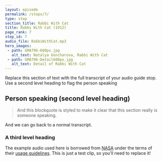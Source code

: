 ```yaml
---
layout: episode
permalink: /stops/7/
type: stop
section_title: Rabbi With Cat
title: Rabbi With Cat (1912)
page_rank: 7
stop_id: 7
audio_file: RabbiWithCat.mp3
hero_images:
 - path: GMA796-600px.jpg
   alt_text: Natalya Goncharova, Rabbi With Cat
 - path: GMA796-Detail600px.jpg
   alt_text: Detail of Rabbi With Cat
---
```


Replace this section of text with the full transcript of your audio guide stop. Use a second level heading to flag the person speaking

## Person speaking (second level heading)

> And this blockquote is styled to make it clear that this section really is someone speaking.

And we can go back to a normal transcript.

### A third level heading

The example audio used here is borrowed from [NASA](http://www.nasa.gov/connect/sounds/index.html#Discovery) under the terms of their [usage guidelines](http://www.nasa.gov/multimedia/guidelines/index.html). This is just a test clip, so you'll need to replace it!